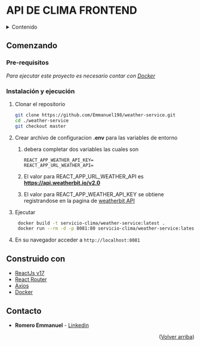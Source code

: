 # API DE CLIMA FRONTEND

<!-- TABLE OF CONTENTS -->
<details>
  <summary>Contenido</summary>
  <ol>
    <li>
      <a href="#comenzando">Comenzando</a>
      <ul>
        <li><a href="#pre-requisitos">Pre-requisitos</a></li>
      </ul>
        <ul>
        <li><a href="#instalación-y-ejecución">Instalación y ejecución</a></li>
      </ul>
    </li>
    <li><a href="#construido-con">Tecnologias usadas</a></li>
    <li><a href="#contacto">Contacto</a></li>
  </ol>
</details>


## Comenzando 

### Pre-requisitos 
_Para ejecutar este proyecto es necesario contar con [Docker](https://docs.docker.com/engine/install/)_




### Instalación y ejecución

1. Clonar el repositorio
   ```sh
   git clone https://github.com/Emmanuel198/weather-service.git
   cd ./weather-service
   git checkout master
   ```
2. Crear archivo de configuracion **.env** para las variables de entorno 
   1. debera completar dos variables las cuales son
        ```
        REACT_APP_WEATHER_API_KEY=
        REACT_APP_URL_WEATHER_API=
        ```
    1.  El valor para REACT_APP_URL_WEATHER_API  es **https://api.weatherbit.io/v2.0**
   
    2. El valor para  REACT_APP_WEATHER_API_KEY se obtiene registrandose en la pagina de [weatherbit API](https://www.weatherbit.io/account/create)
   
   
3. Ejecutar
   ```sh
    docker build -t servicio-clima/weather-service:latest .
    docker run --rm -d -p 8081:80 servicio-clima/weather-service:latest
   ```
   
4. En su navegador acceder a `http://localhost:8081`
   


## Construido con 

* [ReactJs v17](https://es.reactjs.org/)
* [React Router](https://reactrouter.com/)
* [Axios](https://axios-http.com/docs/intro)
* [Docker](https://www.docker.com/)

## Contacto

* **Romero Emmanuel** - [Linkedin](https://www.linkedin.com/in/emmanuel-romero-8448b91b7/)

<p align="right">(<a href="#top">Volver arriba</a>)</p>